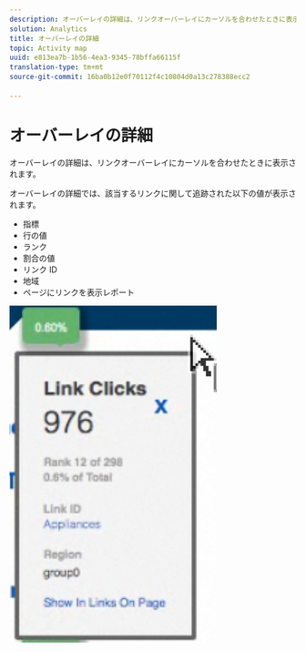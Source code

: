 ```yaml
---
description: オーバーレイの詳細は、リンクオーバーレイにカーソルを合わせたときに表示されます。
solution: Analytics
title: オーバーレイの詳細
topic: Activity map
uuid: e813ea7b-1b56-4ea3-9345-78bffa66115f
translation-type: tm+mt
source-git-commit: 16ba0b12e0f70112f4c10804d0a13c278388ecc2

---
```



# オーバーレイの詳細

オーバーレイの詳細は、リンクオーバーレイにカーソルを合わせたときに表示されます。

オーバーレイの詳細では、該当するリンクに関して追跡された以下の値が表示されます。

* 指標
* 行の値
* ランク
* 割合の値
* リンク ID
* 地域
* ページにリンクを表示レポート

![](assets/overlay_details.png)

